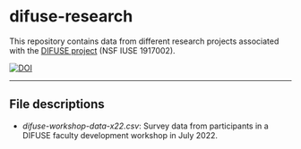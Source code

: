 # difuse-research

This repository contains data from different research projects associated with the <a href="https://difuse.dartmouth.edu">DIFUSE project</a> (NSF IUSE 1917002). 


[![DOI](https://zenodo.org/badge/632463532.svg)](https://zenodo.org/badge/latestdoi/632463532)

---

## File descriptions
- _difuse-workshop-data-x22.csv_:  Survey data from participants in a DIFUSE faculty development workshop in July 2022.
